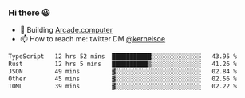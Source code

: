 ### Hi there 😃

- 🔨 Building [Arcade.computer](https://arcade.computer)
- 📫 How to reach me: twitter DM [@kernelsoe](https://twitter.com/kernelsoe)

<!--START_SECTION:waka-->

```txt
TypeScript   12 hrs 52 mins  ███████████░░░░░░░░░░░░░░   43.95 %
Rust         12 hrs 5 mins   ██████████▒░░░░░░░░░░░░░░   41.26 %
JSON         49 mins         ▓░░░░░░░░░░░░░░░░░░░░░░░░   02.84 %
Other        45 mins         ▓░░░░░░░░░░░░░░░░░░░░░░░░   02.56 %
TOML         39 mins         ▓░░░░░░░░░░░░░░░░░░░░░░░░   02.22 %
```

<!--END_SECTION:waka-->
